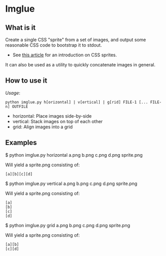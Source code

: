 # Imglue

## What is it

Create a single CSS "sprite" from a set of images, and output some reasonable CSS code to bootstrap it to stdout.

- See [this article](http://www.alistapart.com/articles/sprites) for an introduction on CSS sprites.

It can also be used as a utility to quickly concatenate images in general.


## How to use it

*Usage*:
```
python imglue.py h[orizontal] | v[ertical] | g[rid] FILE-1 [... FILE-n] OUTFILE
```
- horizontal: Place images side-by-side
- vertical:   Stack images on top of each other
- grid:       Align images into a grid


## Examples

$ python imglue.py horizontal a.png b.png c.png d.png sprite.png

Will yield a sprite.png consisting of:
```
[a][b][c][d]
```

$ python imglue.py vertical a.png b.png c.png d.png sprite.png

Will yield a sprite.png consisting of:
```
[a]
[b]
[c]
[d]
```

$ python imglue.py grid a.png b.png c.png d.png sprite.png

Will yield a sprite.png consisting of:
```
[a][b]
[c][d]
```

